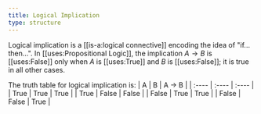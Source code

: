 ```yaml
---
title: Logical Implication
type: structure
---
```


Logical implication is a [[is-a:logical connective]] encoding the idea of "if... then...". In [[uses:Propositional Logic]], the implication $A \rightarrow B$ is [[uses:False]] only when $A$ is [[uses:True]] and $B$ is [[uses:False]]; it is true in all other cases.

The truth table for logical implication is:
| A     | B     | A → B |
| :---- | :---- | :---- |
| True  | True  | True  |
| True  | False | False |
| False | True  | True  |
| False | False | True  |
